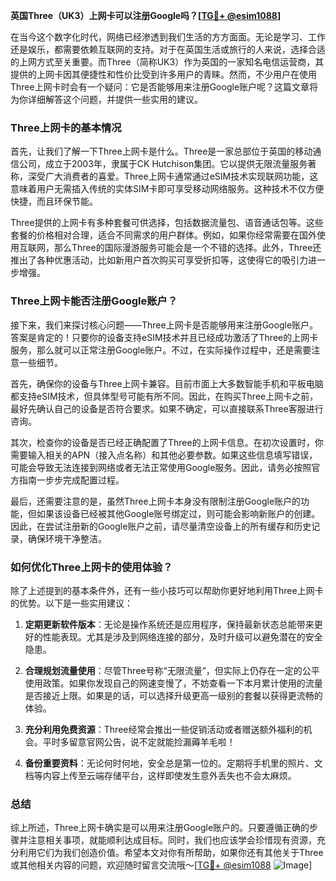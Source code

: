**英国Three（UK3）上网卡可以注册Google吗？[[TG💪+ @esim1088](https://t.me/s/esim1088)]**

在当今这个数字化时代，网络已经渗透到我们生活的方方面面。无论是学习、工作还是娱乐，都需要依赖互联网的支持。对于在英国生活或旅行的人来说，选择合适的上网方式至关重要。而Three（简称UK3）作为英国的一家知名电信运营商，其提供的上网卡因其便捷性和性价比受到许多用户的青睐。然而，不少用户在使用Three上网卡时会有一个疑问：它是否能够用来注册Google账户呢？这篇文章将为你详细解答这个问题，并提供一些实用的建议。

### Three上网卡的基本情况

首先，让我们了解一下Three上网卡是什么。Three是一家总部位于英国的移动通信公司，成立于2003年，隶属于CK Hutchison集团。它以提供无限流量服务著称，深受广大消费者的喜爱。Three上网卡通常通过eSIM技术实现联网功能，这意味着用户无需插入传统的实体SIM卡即可享受移动网络服务。这种技术不仅方便快捷，而且环保节能。

Three提供的上网卡有多种套餐可供选择，包括数据流量包、语音通话包等。这些套餐的价格相对合理，适合不同需求的用户群体。例如，如果你经常需要在国外使用互联网，那么Three的国际漫游服务可能会是一个不错的选择。此外，Three还推出了各种优惠活动，比如新用户首次购买可享受折扣等，这使得它的吸引力进一步增强。

### Three上网卡能否注册Google账户？

接下来，我们来探讨核心问题——Three上网卡是否能够用来注册Google账户。答案是肯定的！只要你的设备支持eSIM技术并且已经成功激活了Three的上网卡服务，那么就可以正常注册Google账户。不过，在实际操作过程中，还是需要注意一些细节。

首先，确保你的设备与Three上网卡兼容。目前市面上大多数智能手机和平板电脑都支持eSIM技术，但具体型号可能有所不同。因此，在购买Three上网卡之前，最好先确认自己的设备是否符合要求。如果不确定，可以直接联系Three客服进行咨询。

其次，检查你的设备是否已经正确配置了Three的上网卡信息。在初次设置时，你需要输入相关的APN（接入点名称）和其他必要参数。如果这些信息填写错误，可能会导致无法连接到网络或者无法正常使用Google服务。因此，请务必按照官方指南一步步完成配置过程。

最后，还需要注意的是，虽然Three上网卡本身没有限制注册Google账户的功能，但如果该设备已经被其他Google账号绑定过，则可能会影响新账户的创建。因此，在尝试注册新的Google账户之前，请尽量清空设备上的所有缓存和历史记录，确保环境干净整洁。

### 如何优化Three上网卡的使用体验？

除了上述提到的基本条件外，还有一些小技巧可以帮助你更好地利用Three上网卡的优势。以下是一些实用建议：

1. **定期更新软件版本**：无论是操作系统还是应用程序，保持最新状态总能带来更好的性能表现。尤其是涉及到网络连接的部分，及时升级可以避免潜在的安全隐患。
   
2. **合理规划流量使用**：尽管Three号称“无限流量”，但实际上仍存在一定的公平使用政策。如果你发现自己的网速变慢了，不妨查看一下本月累计使用的流量是否接近上限。如果是的话，可以选择升级更高一级别的套餐以获得更流畅的体验。

3. **充分利用免费资源**：Three经常会推出一些促销活动或者赠送额外福利的机会。平时多留意官网公告，说不定就能捡漏薅羊毛啦！

4. **备份重要资料**：无论何时何地，安全总是第一位的。定期将手机里的照片、文档等内容上传至云端存储平台，这样即使发生意外丢失也不会太麻烦。

### 总结

综上所述，Three上网卡确实是可以用来注册Google账户的。只要遵循正确的步骤并注意相关事项，就能顺利达成目标。同时，我们也应该学会珍惜现有资源，充分利用它们为我们创造价值。希望本文对你有所帮助，如果你还有其他关于Three或其他相关内容的问题，欢迎随时留言交流哦～[[TG💪+ @esim1088](https://t.me/s/esim1088) ![Image](https://i.postimg.cc/4NQfJmqS/Snipaste-2025-05-13-00-14-12.png)]